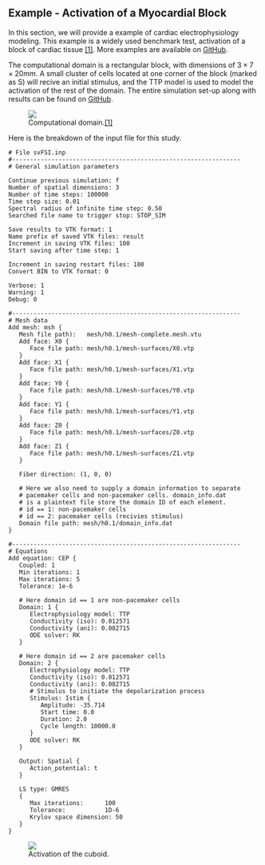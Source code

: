 ## Example - Activation of a Myocardial Block

In this section, we will provide a example of cardiac electrophysiology modeling. This example is a widely used benchmark test, activation of a block of cardiac tissue <a href="#ref-1">[1]</a>. More examples are available on <a href="https://github.com/SimVascular/svFSI-Tests/tree/master/08-cep">GitHub</a>.

The computational domain is a rectangular block, with dimensions of $3\times 7\times 20 mm$. A small cluster of cells located at one corner of the block (marked as S) will recive an initial stimulus, and the TTP model is used to model the activation of the rest of the domain. The entire simulation set-up along with results can be found on <a href="https://github.com/SimVascular/svFSI-Tests/tree/master/08-cep/03-benchmark_tTP">GitHub</a>.

<figure>
  <img class="svImg svImgMd" src="documentation/svfsi/cep/imgs/cuboid.png">
  <figcaption class="svCaption" >Computational domain.<a href="#ref-1">[1]</a></figcaption>
</figure>


Here is the breakdown of the input file for this study.

```
# File svFSI.inp
#----------------------------------------------------------------
# General simulation parameters

Continue previous simulation: f
Number of spatial dimensions: 3
Number of time steps: 100000
Time step size: 0.01
Spectral radius of infinite time step: 0.50
Searched file name to trigger stop: STOP_SIM

Save results to VTK format: 1
Name prefix of saved VTK files: result
Increment in saving VTK files: 100
Start saving after time step: 1

Increment in saving restart files: 100
Convert BIN to VTK format: 0

Verbose: 1
Warning: 1
Debug: 0

#----------------------------------------------------------------
# Mesh data
Add mesh: msh {
   Mesh file path):   mesh/h0.1/mesh-complete.mesh.vtu
   Add face: X0 {
      Face file path: mesh/h0.1/mesh-surfaces/X0.vtp
   }
   Add face: X1 {
      Face file path: mesh/h0.1/mesh-surfaces/X1.vtp
   }
   Add face: Y0 {
      Face file path: mesh/h0.1/mesh-surfaces/Y0.vtp
   }
   Add face: Y1 {
      Face file path: mesh/h0.1/mesh-surfaces/Y1.vtp
   }
   Add face: Z0 {
      Face file path: mesh/h0.1/mesh-surfaces/Z0.vtp
   }
   Add face: Z1 {
      Face file path: mesh/h0.1/mesh-surfaces/Z1.vtp
   }

   Fiber direction: (1, 0, 0)

   # Here we also need to supply a domain information to separate
   # pacemaker cells and non-pacemaker cells. domain_info.dat
   # is a plaintext file store the domain ID of each element.
   # id == 1: non-pacemaker cells
   # id == 2: pacemaker cells (recivies stimulus)
   Domain file path: mesh/h0.1/domain_info.dat
}

#----------------------------------------------------------------
# Equations
Add equation: CEP {
   Coupled: 1
   Min iterations: 1
   Max iterations: 5
   Tolerance: 1e-6

   # Here domain id == 1 are non-pacemaker cells
   Domain: 1 {
      Electrophysiology model: TTP
      Conductivity (iso): 0.012571
      Conductivity (ani): 0.082715
      ODE solver: RK
   }

   # Here domain id == 2 are pacemaker cells
   Domain: 2 {
      Electrophysiology model: TTP
      Conductivity (iso): 0.012571
      Conductivity (ani): 0.082715
      # Stimulus to initiate the depolarization process
      Stimulus: Istim {
         Amplitude: -35.714
         Start time: 0.0
         Duration: 2.0
         Cycle length: 10000.0
      }
      ODE solver: RK
   }

   Output: Spatial {
      Action_potential: t
   }

   LS type: GMRES
   {
      Max iterations:      100
      Tolerance:           1D-6
      Krylov space dimension: 50
   }
}
```

<figure>
  <img class="svImg svImgMd" src="documentation/svfsi/cep/imgs/ttp_cuboid.gif">
  <figcaption class="svCaption" >Activation of the cuboid.</figcaption>
</figure>